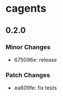 # cagents

## 0.2.0

### Minor Changes

- 675096e: release

### Patch Changes

- ea609fe: fix tests
